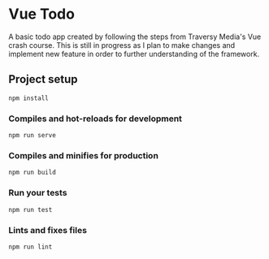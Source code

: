 # Vue Todo
A basic todo app created by following the steps from Traversy Media's Vue crash course. This is still in progress as I plan to make changes and implement new feature in order to further understanding of the framework.


## Project setup
```
npm install
```

### Compiles and hot-reloads for development
```
npm run serve
```

### Compiles and minifies for production
```
npm run build
```

### Run your tests
```
npm run test
```

### Lints and fixes files
```
npm run lint
```

